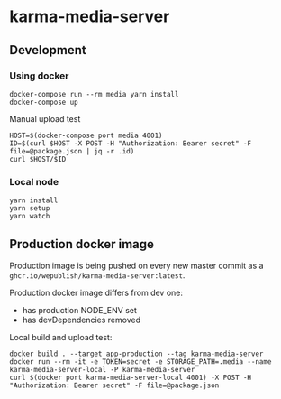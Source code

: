 # karma-media-server

## Development

### Using docker
```
docker-compose run --rm media yarn install
docker-compose up
```
Manual upload test
```
HOST=$(docker-compose port media 4001)
ID=$(curl $HOST -X POST -H "Authorization: Bearer secret" -F file=@package.json | jq -r .id)
curl $HOST/$ID
```

### Local node
```
yarn install
yarn setup
yarn watch
```

## Production docker image

Production image is being pushed on every new master commit as a `ghcr.io/wepublish/karma-media-server:latest`.

Production docker image differs from dev one:
- has production NODE_ENV set
- has devDependencies removed 

Local build and upload test:
```
docker build . --target app-production --tag karma-media-server
docker run --rm -it -e TOKEN=secret -e STORAGE_PATH=.media --name karma-media-server-local -P karma-media-server
curl $(docker port karma-media-server-local 4001) -X POST -H "Authorization: Bearer secret" -F file=@package.json
```
